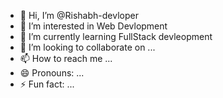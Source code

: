 - 👋 Hi, I’m @Rishabh-devloper
- 👀 I’m interested in Web Devlopment
- 🌱 I’m currently learning FullStack devleopment
- 💞️ I’m looking to collaborate on ...
- 📫 How to reach me ...
- 😄 Pronouns: ...
- ⚡ Fun fact: ...

<!---
Rishabh-devloper/Rishabh-devloper is a ✨ special ✨ repository because its `README.md` (this file) appears on your GitHub profile.
You can click the Preview link to take a look at your changes.
--->
